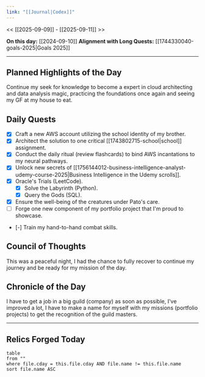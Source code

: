 ```yaml
---
link: "[[Journal|Codex]]"
---
```

<< [[2025-09-09]] - [[2025-09-11]] >>

**On this day:** [[2024-09-10]]
**Alignment with Long Quests:** [[1744330040-goals-2025|Goals 2025]]

---
## Planned Highlights of the Day
Continue my seek for knowledge to become a expert in cloud architecting and data analysis magic, practicing the foundations once again and seeing my GF at my house to eat.

## Daily Quests
- [x] Craft a new AWS account utilizing the school identity of my brother.
- [x] Architect the solution to one critical [[1743802715-school|school]] assignment.
- [x] Conduct the daily ritual (review flashcards) to bind AWS incantations to my neural pathways.
- [x] Unlock new secrets of [[1756144012-business-intelligence-analyst-udemy-course-2025|Business Intelligence in the Udemy scrolls]].
- [x] Oracle's Trials (LeetCode).
	- [x] Solve the Labyrinth (Python).
	- [x] Query the Gods (SQL).
- [x] Ensure the well-being of the creatures under Pato's care.
- [ ] Forge one new component of my portfolio project that I'm proud to showcase.
- [-] Train my hand-to-hand combat skills.

## Council of Thoughts
This was a peaceful night, I had the chance to fully recover to continue my journey and be ready for my mission of the day.

## Chronicle of the Day
I have to get a job in a big guild (company) as soon as possible, I've improved a lot, I have to make a name for myself with my missions (portfolio projects) to get the recognition of the guild masters.

---
## Relics Forged Today
```dataview
table
from ""
where file.cday = this.file.cday AND file.name != this.file.name
sort file.name ASC
```

